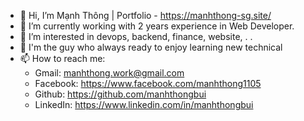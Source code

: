 - 👋 Hi, I’m Mạnh Thông | Portfolio - https://manhthong-sg.site/
- 👀 I’m currently working with 2 years experience in Web Developer.
- 🌱 I’m interested in devops, backend, finance, website, . .
- 💞️ I'm the guy who always ready to enjoy learning new technical
- 📫 How to reach me:
  + Gmail: manhthong.work@gmail.com
  + Facebook: https://www.facebook.com/manhthong1105
  + Github: https://github.com/manhthongbui
  + LinkedIn: https://www.linkedin.com/in/manhthongbui
